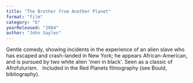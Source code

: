 ```yaml
---
title: "The Brother from Another Planet"
format: "film"
category: "b"
yearReleased: "1984"
author: "John Sayles"
---
```

Gentle comedy, showing incidents in the experience of an  alien slave who has escaped and crash-landed in New York; he appears  African-American, and is pursued by two white alien 'men in black'. Seen as a  classic of Afrofuturism.
 
Included in the Red  Planets filmography (see Bould, bibliography).
 
